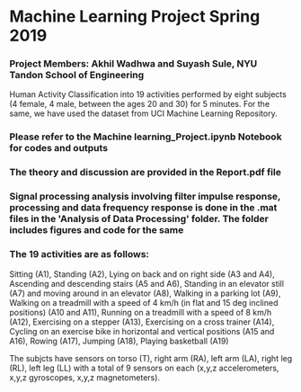 # Machine Learning Project Spring 2019

### Project Members: Akhil Wadhwa and Suyash Sule, NYU Tandon School of Engineering
Human Activity Classification into 19 activities performed by eight subjects (4 female, 4 male, between the ages 20 and 30) for 5 minutes. For the same, we have used the dataset from UCI Machine Learning Repository.

### Please refer to the Machine learning_Project.ipynb Notebook for codes and outputs
### The theory and discussion are provided in the Report.pdf file
### Signal processing analysis involving filter impulse response, processing and data frequency response is done in the .mat files in the 'Analysis of Data Processing' folder. The folder includes figures and code for the same


### The 19 activities are as follows: 

Sitting (A1), 
Standing (A2), 
Lying on back and on right side (A3 and A4), 
Ascending and descending stairs (A5 and A6), 
Standing in an elevator still (A7) and moving around in an elevator (A8), 
Walking in a parking lot (A9), 
Walking on a treadmill with a speed of 4 km/h (in flat and 15 deg inclined positions) (A10 and A11), 
Running on a treadmill with a speed of 8 km/h (A12), 
Exercising on a stepper (A13), 
Exercising on a cross trainer (A14), 
Cycling on an exercise bike in horizontal and vertical positions (A15 and A16), 
Rowing (A17), 
Jumping (A18), 
Playing basketball (A19)

The subjcts have sensors on torso (T), right arm (RA), left arm (LA), right leg (RL), left leg (LL) with a total of 9 sensors on each (x,y,z accelerometers, x,y,z gyroscopes, x,y,z magnetometers). 
